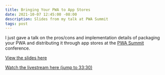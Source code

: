 ```yaml
---
title: Bringing Your PWA to App Stores
date: 2021-10-07 12:45:00 -08:00
description: Slides from my talk at PWA Summit
tags: post
---
```


I just gave a talk on the pros/cons and implementation details of packaging your PWA and distributing it through app stores at the [PWA Summit](https://pwasummit.org/) conference.

[View the slides here](https://docs.google.com/presentation/d/1wEdMa1aFqtpJVJHWm8Gc5X-6xLHDY1i4Dx5JaaZ_89k/edit#slide=id.p1)

[Watch the livestream here (jump to 33:30)](https://youtu.be/qbh_u2hvIjg)